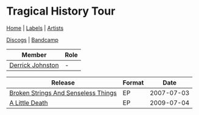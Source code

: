 # Tragical History Tour

[Home](../index.md) | [Labels](../labels.md) | [Artists](../artists.md)

[Discogs](https://www.discogs.com/artist/2127777-Tragical-History-Tour) | [Bandcamp](https://tragicalhistorytour.bandcamp.com/)

| Member | Role |
|---|---|
| [Derrick Johnston](derrick-johnston.md) | - |

| Release | Format | Date |
|---|---|---|
| [Broken Strings And Senseless Things](../releases/tragical-history-tour-broken-strings-and-senseless-things.md) | EP | 2007-07-03 |
| [A Little Death](../releases/tragical-history-tour-a-little-death.md) | EP | 2009-07-04 |